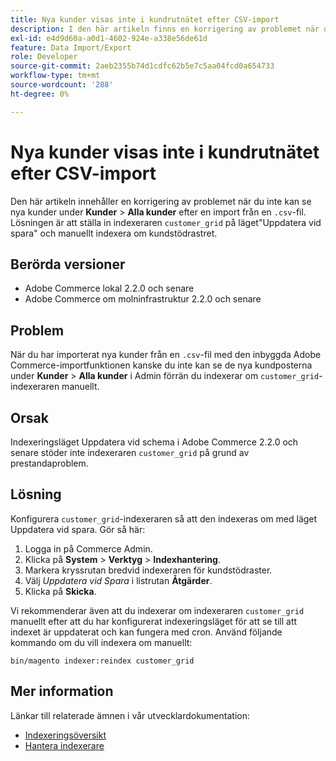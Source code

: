 ```yaml
---
title: Nya kunder visas inte i kundrutnätet efter CSV-import
description: I den här artikeln finns en korrigering av problemet när du inte kan se nya kunder under **Kunder** &gt; **Alla kunder** efter en import från en .csv-fil. Lösningen är att ställa in indexeraren "customer_grid" till "Update on Save" och manuellt indexera om kundrutnätet.
exl-id: e4d9d60a-a0d1-4602-924e-a338e56de61d
feature: Data Import/Export
role: Developer
source-git-commit: 2aeb2355b74d1cdfc62b5e7c5aa04fcd0a654733
workflow-type: tm+mt
source-wordcount: '288'
ht-degree: 0%

---
```


# Nya kunder visas inte i kundrutnätet efter CSV-import

Den här artikeln innehåller en korrigering av problemet när du inte kan se nya kunder under **Kunder** > **Alla kunder** efter en import från en `.csv`-fil. Lösningen är att ställa in indexeraren `customer_grid` på läget&quot;Uppdatera vid spara&quot; och manuellt indexera om kundstödrastret.

## Berörda versioner

* Adobe Commerce lokal 2.2.0 och senare
* Adobe Commerce om molninfrastruktur 2.2.0 och senare

## Problem

När du har importerat nya kunder från en `.csv`-fil med den inbyggda Adobe Commerce-importfunktionen kanske du inte kan se de nya kundposterna under **Kunder** > **Alla kunder** i Admin förrän du indexerar om `customer_grid`-indexeraren manuellt.

## Orsak

Indexeringsläget Uppdatera vid schema i Adobe Commerce 2.2.0 och senare stöder inte indexeraren `customer_grid` på grund av prestandaproblem.

## Lösning

Konfigurera `customer_grid`-indexeraren så att den indexeras om med läget Uppdatera vid spara. Gör så här:

1. Logga in på Commerce Admin.
1. Klicka på **System** > **Verktyg** > **Indexhantering**.
1. Markera kryssrutan bredvid indexeraren för kundstödraster.
1. Välj *Uppdatera vid Spara* i listrutan **Åtgärder**.
1. Klicka på **Skicka**.

Vi rekommenderar även att du indexerar om indexeraren `customer_grid` manuellt efter att du har konfigurerat indexeringsläget för att se till att indexet är uppdaterat och kan fungera med cron. Använd följande kommando om du vill indexera om manuellt:

`bin/magento indexer:reindex customer_grid`

## Mer information

Länkar till relaterade ämnen i vår utvecklardokumentation:

* [Indexeringsöversikt](https://developer.adobe.com/commerce/php/development/components/indexing/)
* [Hantera indexerare](https://experienceleague.adobe.com/en/docs/commerce-operations/configuration-guide/cli/manage-indexers)
